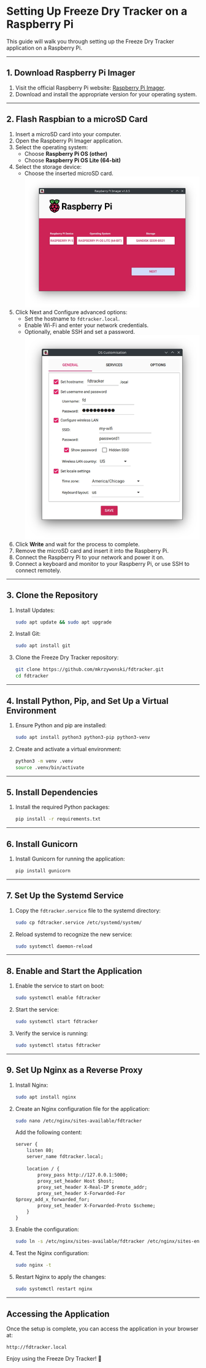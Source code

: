# Setting Up Freeze Dry Tracker on a Raspberry Pi

This guide will walk you through setting up the Freeze Dry Tracker application on a Raspberry Pi.

---

## 1. Download Raspberry Pi Imager

1. Visit the official Raspberry Pi website: [Raspberry Pi Imager](https://www.raspberrypi.com/software/).
2. Download and install the appropriate version for your operating system.

---

## 2. Flash Raspbian to a microSD Card

1. Insert a microSD card into your computer.
2. Open the Raspberry Pi Imager application.
3. Select the operating system:
   - Choose **Raspberry Pi OS (other)**
   - Choose **Raspberry Pi OS Lite (64-bit)**
4. Select the storage device:
   - Choose the inserted microSD card.
   ![Raspberry Pi Imager](images/rpi-imager-01.webp)
5. Click Next and Configure advanced options:
   - Set the hostname to `fdtracker.local`.
   - Enable Wi-Fi and enter your network credentials.
   - Optionally, enable SSH and set a password.
   ![Raspberry Pi Imager Options](images/rpi-imager-02.webp)
6. Click **Write** and wait for the process to complete.
7. Remove the microSD card and insert it into the Raspberry Pi.
8. Connect the Raspberry Pi to your network and power it on.
9. Connect a keyboard and monitor to your Raspberry Pi, or use SSH to connect remotely.

---

## 3. Clone the Repository

1. Install Updates:
   ```bash
   sudo apt update && sudo apt upgrade
   ```
2. Install Git:
   ```bash
   sudo apt install git
   ```
3. Clone the Freeze Dry Tracker repository:
   ```bash
   git clone https://github.com/mkrzywonski/fdtracker.git
   cd fdtracker
   ```

---

## 4. Install Python, Pip, and Set Up a Virtual Environment

1. Ensure Python and pip are installed:
   ```bash
   sudo apt install python3 python3-pip python3-venv
   ```
2. Create and activate a virtual environment:
   ```bash
   python3 -m venv .venv
   source .venv/bin/activate
   ```

---

## 5. Install Dependencies

1. Install the required Python packages:
   ```bash
   pip install -r requirements.txt
   ```

---

## 6. Install Gunicorn

1. Install Gunicorn for running the application:
   ```bash
   pip install gunicorn
   ```

---

## 7. Set Up the Systemd Service

1. Copy the `fdtracker.service` file to the systemd directory:
   ```bash
   sudo cp fdtracker.service /etc/systemd/system/
   ```
2. Reload systemd to recognize the new service:
   ```bash
   sudo systemctl daemon-reload
   ```

---

## 8. Enable and Start the Application

1. Enable the service to start on boot:
   ```bash
   sudo systemctl enable fdtracker
   ```
2. Start the service:
   ```bash
   sudo systemctl start fdtracker
   ```
3. Verify the service is running:
   ```bash
   sudo systemctl status fdtracker
   ```

---

## 9. Set Up Nginx as a Reverse Proxy

1. Install Nginx:
   ```bash
   sudo apt install nginx
   ```
2. Create an Nginx configuration file for the application:
   ```bash
   sudo nano /etc/nginx/sites-available/fdtracker
   ```
   Add the following content:
   ```nginx
   server {
       listen 80;
       server_name fdtracker.local;

       location / {
           proxy_pass http://127.0.0.1:5000;
           proxy_set_header Host $host;
           proxy_set_header X-Real-IP $remote_addr;
           proxy_set_header X-Forwarded-For $proxy_add_x_forwarded_for;
           proxy_set_header X-Forwarded-Proto $scheme;
       }
   }
   ```
3. Enable the configuration:
   ```bash
   sudo ln -s /etc/nginx/sites-available/fdtracker /etc/nginx/sites-enabled/
   ```
4. Test the Nginx configuration:
   ```bash
   sudo nginx -t
   ```
5. Restart Nginx to apply the changes:
   ```bash
   sudo systemctl restart nginx
   ```

---

## Accessing the Application

Once the setup is complete, you can access the application in your browser at:

```
http://fdtracker.local
```

Enjoy using the Freeze Dry Tracker! 🚀
